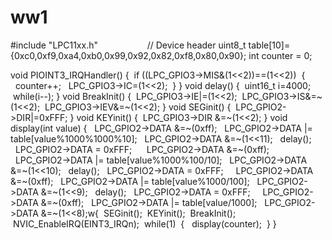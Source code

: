 # ww1
#include "LPC11xx.h"                    // Device header
uint8_t table[10]={0xc0,0xf9,0xa4,0xb0,0x99,0x92,0x82,0xf8,0x80,0x90};
int counter = 0;

void PIOINT3_IRQHandler()
{
 if ((LPC_GPIO3->MIS&(1<<2))==(1<<2))
 {
  counter++;
  LPC_GPIO3->IC=(1<<2);
 }
}
void delay()
{
 uint16_t i=4000;
 while(i--);
}
void BreakInit()
{
 LPC_GPIO3->IE|=(1<<2);
 LPC_GPIO3->IS&=~(1<<2);
 LPC_GPIO3->IEV&=~(1<<2);
}
void SEGinit()
{
 LPC_GPIO2->DIR|=0xFFF;
}
void KEYinit()
{
 LPC_GPIO3->DIR &=~(1<<2);
}
void display(int value)
{
  LPC_GPIO2->DATA &=~(0xff);
  LPC_GPIO2->DATA |= table[value%1000%1000%10];
  LPC_GPIO2->DATA &=~(1<<11);
  delay();
  LPC_GPIO2->DATA = 0xFFF;
  
  LPC_GPIO2->DATA &=~(0xff);
  LPC_GPIO2->DATA |= table[value%1000%100/10];
  LPC_GPIO2->DATA &=~(1<<10);
  delay();
  LPC_GPIO2->DATA = 0xFFF;
 
  LPC_GPIO2->DATA &=~(0xff);
  LPC_GPIO2->DATA |= table[value%1000/100];
  LPC_GPIO2->DATA &=~(1<<9);
  delay();
  LPC_GPIO2->DATA = 0xFFF;
 
  LPC_GPIO2->DATA &=~(0xff);
  LPC_GPIO2->DATA |= table[value/1000];
  LPC_GPIO2->DATA &=~(1<<8);w{
 SEGinit();
 KEYinit();
 BreakInit();
 NVIC_EnableIRQ(EINT3_IRQn);
 while(1)
 {
  display(counter);
 }
}
